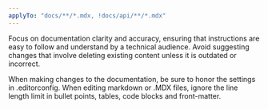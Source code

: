 ```yaml
---
applyTo: "docs/**/*.mdx, !docs/api/**/*.mdx"
---
```


Focus on documentation clarity and accuracy, ensuring that instructions are easy
to follow and understand by a technical audience. Avoid suggesting changes that
involve deleting existing content unless it is outdated or incorrect.

When making changes to the documentation, be sure to honor the settings in .editorconfig.
When editing markdown or .MDX files, ignore the line length limit in bullet points, tables,
code blocks and front-matter.
